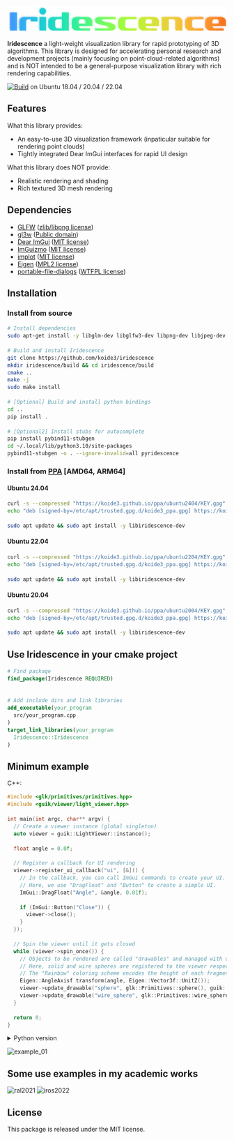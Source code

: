 ![Iridescence](assets/logo.png)

**Iridescence** a light-weight visualization library for rapid prototyping of 3D algorithms. This library is designed for accelerating personal research and development projects (mainly focusing on point-cloud-related algorithms) and is NOT intended to be a general-purpose visualization library with rich rendering capabilities.

[![Build](https://github.com/koide3/iridescence/actions/workflows/build.yml/badge.svg)](https://github.com/koide3/iridescence/actions/workflows/build.yml) on Ubuntu 18.04 / 20.04 / 22.04

## Features

What this library provides:

- An easy-to-use 3D visualization framework (inpaticular suitable for rendering point clouds)
- Tightly integrated Dear ImGui interfaces for rapid UI design

What this library does NOT provide:

- Realistic rendering and shading
- Rich textured 3D mesh rendering

## Dependencies

- [GLFW](https://www.glfw.org/) ([zlib/libpng license](https://www.glfw.org/license.html))
- [gl3w](https://github.com/skaslev/gl3w) ([Public domain](https://github.com/skaslev/gl3w/blob/master/UNLICENSE))
- [Dear ImGui](https://github.com/ocornut/imgui) ([MIT license](https://github.com/ocornut/imgui/blob/master/LICENSE.txt))
- [ImGuizmo](https://github.com/CedricGuillemet/ImGuizmo) ([MIT license](https://github.com/CedricGuillemet/ImGuizmo/blob/master/LICENSE))
- [implot](https://github.com/epezent/implot) ([MIT license](https://github.com/epezent/implot/blob/master/LICENSE))
- [Eigen](https://eigen.tuxfamily.org/index.php) ([MPL2 license](https://www.mozilla.org/en-US/MPL/2.0/))
- [portable-file-dialogs](https://github.com/samhocevar/portable-file-dialogs) ([WTFPL license](https://github.com/samhocevar/portable-file-dialogs/blob/main/COPYING))

## Installation

### Install from source

```bash
# Install dependencies
sudo apt-get install -y libglm-dev libglfw3-dev libpng-dev libjpeg-dev libeigen3-dev

# Build and install Iridescence
git clone https://github.com/koide3/iridescence
mkdir iridescence/build && cd iridescence/build
cmake ..
make -j
sudo make install

# [Optional] Build and install python bindings
cd ..
pip install .

# [Optional2] Install stubs for autocomplete
pip install pybind11-stubgen
cd ~/.local/lib/python3.10/site-packages
pybind11-stubgen -o . --ignore-invalid=all pyridescence
```

### Install from [PPA](https://github.com/koide3/ppa) [AMD64, ARM64]

#### Ubuntu 24.04

```bash
curl -s --compressed "https://koide3.github.io/ppa/ubuntu2404/KEY.gpg" | gpg --dearmor | sudo tee /etc/apt/trusted.gpg.d/koide3_ppa.gpg >/dev/null
echo "deb [signed-by=/etc/apt/trusted.gpg.d/koide3_ppa.gpg] https://koide3.github.io/ppa/ubuntu2404 ./" | sudo tee /etc/apt/sources.list.d/koide3_ppa.list

sudo apt update && sudo apt install -y libiridescence-dev
```

#### Ubuntu 22.04

```bash
curl -s --compressed "https://koide3.github.io/ppa/ubuntu2204/KEY.gpg" | gpg --dearmor | sudo tee /etc/apt/trusted.gpg.d/koide3_ppa.gpg >/dev/null
echo "deb [signed-by=/etc/apt/trusted.gpg.d/koide3_ppa.gpg] https://koide3.github.io/ppa/ubuntu2204 ./" | sudo tee /etc/apt/sources.list.d/koide3_ppa.list

sudo apt update && sudo apt install -y libiridescence-dev
```

#### Ubuntu 20.04

```bash
curl -s --compressed "https://koide3.github.io/ppa/ubuntu2004/KEY.gpg" | gpg --dearmor | sudo tee /etc/apt/trusted.gpg.d/koide3_ppa.gpg >/dev/null
echo "deb [signed-by=/etc/apt/trusted.gpg.d/koide3_ppa.gpg] https://koide3.github.io/ppa/ubuntu2004 ./" | sudo tee /etc/apt/sources.list.d/koide3_ppa.list

sudo apt update && sudo apt install -y libiridescence-dev
```

## Use Iridescence in your cmake project

```cmake
# Find package
find_package(Iridescence REQUIRED)


# Add include dirs and link libraries
add_executable(your_program
  src/your_program.cpp
)
target_link_libraries(your_program
  Iridescence::Iridescence
)
```


## Minimum example

C++:
```cpp
#include <glk/primitives/primitives.hpp>
#include <guik/viewer/light_viewer.hpp>

int main(int argc, char** argv) {
  // Create a viewer instance (global singleton)
  auto viewer = guik::LightViewer::instance();

  float angle = 0.0f;

  // Register a callback for UI rendering
  viewer->register_ui_callback("ui", [&]() {
    // In the callback, you can call ImGui commands to create your UI.
    // Here, we use "DragFloat" and "Button" to create a simple UI.
    ImGui::DragFloat("Angle", &angle, 0.01f);

    if (ImGui::Button("Close")) {
      viewer->close();
    }
  });

  // Spin the viewer until it gets closed
  while (viewer->spin_once()) {
    // Objects to be rendered are called "drawables" and managed with unique names.
    // Here, solid and wire spheres are registered to the viewer respectively with the "Rainbow" and "FlatColor" coloring schemes.
    // The "Rainbow" coloring scheme encodes the height of each fragment using the turbo colormap by default.
    Eigen::AngleAxisf transform(angle, Eigen::Vector3f::UnitZ());
    viewer->update_drawable("sphere", glk::Primitives::sphere(), guik::Rainbow(transform));
    viewer->update_drawable("wire_sphere", glk::Primitives::wire_sphere(), guik::FlatColor({0.1f, 0.7f, 1.0f, 1.0f}, transform));
  }

  return 0;
}
```

<details>
  <summary>Python version</summary>

```py
#!/usr/bin/python3
import numpy
from scipy.spatial.transform import Rotation
from pyridescence import *

# Create a viewer instance (global singleton)
viewer = guik.LightViewer.instance()

angle = 0.0

# Define a callback for UI rendering
def ui_callback():
  # In the callback, you can call ImGui commands to create your UI.
  # Here, we use "DragFloat" and "Button" to create a simple UI.

  global angle
  _, angle = imgui.drag_float('angle', angle, 0.01)

  if imgui.button('close'):
    viewer.close()

# Register a callback for UI rendering
viewer.register_ui_callback('ui', ui_callback)

# Spin the viewer until it gets closed
while viewer.spin_once():
  # Objects to be rendered are called "drawables" and managed with unique names.
  # Here, solid and wire spheres are registered to the viewer respectively with the "Rainbow" and "FlatColor" coloring schemes.
  # The "Rainbow" coloring scheme encodes the height of each fragment using the turbo colormap by default.
  transform = numpy.identity(4)
  transform[:3, :3] = Rotation.from_rotvec([0.0, 0.0, angle]).as_matrix()
  viewer.update_drawable('sphere', glk.primitives.sphere(), guik.Rainbow(transform))
  viewer.update_drawable('wire_sphere', glk.primitives.wire_sphere(), guik.FlatColor(0.1, 0.7, 1.0, 1.0, transform))

```
</details>


![example_01](https://user-images.githubusercontent.com/31344317/210127177-31630466-f8a1-45b6-8bc7-2fdd2e4c9548.gif)


## Some use examples in my academic works

![ral2021](https://user-images.githubusercontent.com/31344317/210128637-80f79abf-69c3-479c-91e9-0807e5b8b3ae.jpg)
![iros2022](https://user-images.githubusercontent.com/31344317/210128635-2ef02dff-3d74-499e-bde8-2c9c0dc047ff.jpg)


## License

This package is released under the MIT license.

